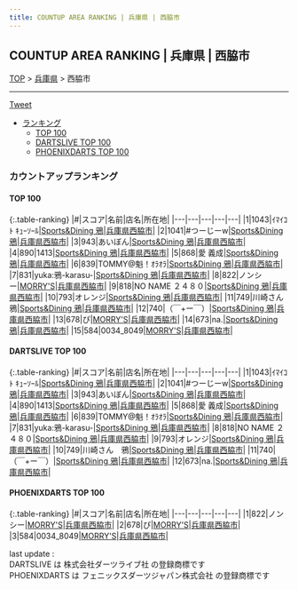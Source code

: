 ```yaml
---
title: COUNTUP AREA RANKING | 兵庫県 | 西脇市
---
```

## COUNTUP AREA RANKING | 兵庫県 | 西脇市

[TOP](/darts/rank/) > [兵庫県](/darts/rank/兵庫県/) > 西脇市

___

<a href="https://twitter.com/share?ref_src=twsrc%5Etfw" data-text="COUNTUP AREA RANKING | 兵庫県西脇市" class="twitter-share-button" data-hashtags="DARTSLIVE,PHOENIXDARTS,darts,ダーツ" data-show-count="false">Tweet</a>

* [ランキング](#カウントアップランキング)
    * [TOP 100](#top-100)
    * [DARTSLIVE TOP 100](#dartslive-top-100)
    * [PHOENIXDARTS TOP 100](#phoenixdarts-top-100)

### カウントアップランキング

#### TOP 100



{:.table-ranking}
|#|スコア|名前|店名|所在地|
|---|---|---|---|---|
|1|1043|<span class="rank-name-dl">ｲﾏｲｺﾄ ｷｭｰｿｰﾙ</span>|<a href="https://search.dartslive.com/jp/shop/179355d68bf3e2df58d385ea46352d8f">Sports&Dining 鴉</a>|<a href="/darts/rank/兵庫県/西脇市">兵庫県西脇市</a>|
|2|1041|<span class="rank-name-dl">#つーじーw</span>|<a href="https://search.dartslive.com/jp/shop/179355d68bf3e2df58d385ea46352d8f">Sports&Dining 鴉</a>|<a href="/darts/rank/兵庫県/西脇市">兵庫県西脇市</a>|
|3|943|<span class="rank-name-dl">あいぼん</span>|<a href="https://search.dartslive.com/jp/shop/179355d68bf3e2df58d385ea46352d8f">Sports&Dining 鴉</a>|<a href="/darts/rank/兵庫県/西脇市">兵庫県西脇市</a>|
|4|890|<span class="rank-name-dl">1413</span>|<a href="https://search.dartslive.com/jp/shop/179355d68bf3e2df58d385ea46352d8f">Sports&Dining 鴉</a>|<a href="/darts/rank/兵庫県/西脇市">兵庫県西脇市</a>|
|5|868|<span class="rank-name-dl">愛 義成</span>|<a href="https://search.dartslive.com/jp/shop/179355d68bf3e2df58d385ea46352d8f">Sports&Dining 鴉</a>|<a href="/darts/rank/兵庫県/西脇市">兵庫県西脇市</a>|
|6|839|<span class="rank-name-dl">TOMMY@魁！ｵﾗｵﾗ</span>|<a href="https://search.dartslive.com/jp/shop/179355d68bf3e2df58d385ea46352d8f">Sports&Dining 鴉</a>|<a href="/darts/rank/兵庫県/西脇市">兵庫県西脇市</a>|
|7|831|<span class="rank-name-dl">yuka:鴉-karasu-</span>|<a href="https://search.dartslive.com/jp/shop/179355d68bf3e2df58d385ea46352d8f">Sports&Dining 鴉</a>|<a href="/darts/rank/兵庫県/西脇市">兵庫県西脇市</a>|
|8|822|<span class="rank-name-pd">ノンシー</span>|<a href="https://vs.phoenixdarts.com/jp/shop/shopDetailInfo/s_88927?s_seq=88927">MORRY'S</a>|<a href="/darts/rank/兵庫県/西脇市">兵庫県西脇市</a>|
|9|818|<span class="rank-name-dl">NO NAME ２４８０</span>|<a href="https://search.dartslive.com/jp/shop/179355d68bf3e2df58d385ea46352d8f">Sports&Dining 鴉</a>|<a href="/darts/rank/兵庫県/西脇市">兵庫県西脇市</a>|
|10|793|<span class="rank-name-dl">オレンジ</span>|<a href="https://search.dartslive.com/jp/shop/179355d68bf3e2df58d385ea46352d8f">Sports&Dining 鴉</a>|<a href="/darts/rank/兵庫県/西脇市">兵庫県西脇市</a>|
|11|749|<span class="rank-name-dl">川崎さん　鴉</span>|<a href="https://search.dartslive.com/jp/shop/179355d68bf3e2df58d385ea46352d8f">Sports&Dining 鴉</a>|<a href="/darts/rank/兵庫県/西脇市">兵庫県西脇市</a>|
|12|740|<span class="rank-name-dl">（￣+ー￣）</span>|<a href="https://search.dartslive.com/jp/shop/179355d68bf3e2df58d385ea46352d8f">Sports&Dining 鴉</a>|<a href="/darts/rank/兵庫県/西脇市">兵庫県西脇市</a>|
|13|678|<span class="rank-name-pd">ぴ</span>|<a href="https://vs.phoenixdarts.com/jp/shop/shopDetailInfo/s_88927?s_seq=88927">MORRY'S</a>|<a href="/darts/rank/兵庫県/西脇市">兵庫県西脇市</a>|
|14|673|<span class="rank-name-dl">na.</span>|<a href="https://search.dartslive.com/jp/shop/179355d68bf3e2df58d385ea46352d8f">Sports&Dining 鴉</a>|<a href="/darts/rank/兵庫県/西脇市">兵庫県西脇市</a>|
|15|584|<span class="rank-name-pd">0034_8049</span>|<a href="https://vs.phoenixdarts.com/jp/shop/shopDetailInfo/s_88927?s_seq=88927">MORRY'S</a>|<a href="/darts/rank/兵庫県/西脇市">兵庫県西脇市</a>|


#### DARTSLIVE TOP 100



{:.table-ranking}
|#|スコア|名前|店名|所在地|
|---|---|---|---|---|
|1|1043|<span class="rank-name-dl">ｲﾏｲｺﾄ ｷｭｰｿｰﾙ</span>|<a href="https://search.dartslive.com/jp/shop/179355d68bf3e2df58d385ea46352d8f">Sports&Dining 鴉</a>|<a href="/darts/rank/兵庫県/西脇市">兵庫県西脇市</a>|
|2|1041|<span class="rank-name-dl">#つーじーw</span>|<a href="https://search.dartslive.com/jp/shop/179355d68bf3e2df58d385ea46352d8f">Sports&Dining 鴉</a>|<a href="/darts/rank/兵庫県/西脇市">兵庫県西脇市</a>|
|3|943|<span class="rank-name-dl">あいぼん</span>|<a href="https://search.dartslive.com/jp/shop/179355d68bf3e2df58d385ea46352d8f">Sports&Dining 鴉</a>|<a href="/darts/rank/兵庫県/西脇市">兵庫県西脇市</a>|
|4|890|<span class="rank-name-dl">1413</span>|<a href="https://search.dartslive.com/jp/shop/179355d68bf3e2df58d385ea46352d8f">Sports&Dining 鴉</a>|<a href="/darts/rank/兵庫県/西脇市">兵庫県西脇市</a>|
|5|868|<span class="rank-name-dl">愛 義成</span>|<a href="https://search.dartslive.com/jp/shop/179355d68bf3e2df58d385ea46352d8f">Sports&Dining 鴉</a>|<a href="/darts/rank/兵庫県/西脇市">兵庫県西脇市</a>|
|6|839|<span class="rank-name-dl">TOMMY@魁！ｵﾗｵﾗ</span>|<a href="https://search.dartslive.com/jp/shop/179355d68bf3e2df58d385ea46352d8f">Sports&Dining 鴉</a>|<a href="/darts/rank/兵庫県/西脇市">兵庫県西脇市</a>|
|7|831|<span class="rank-name-dl">yuka:鴉-karasu-</span>|<a href="https://search.dartslive.com/jp/shop/179355d68bf3e2df58d385ea46352d8f">Sports&Dining 鴉</a>|<a href="/darts/rank/兵庫県/西脇市">兵庫県西脇市</a>|
|8|818|<span class="rank-name-dl">NO NAME ２４８０</span>|<a href="https://search.dartslive.com/jp/shop/179355d68bf3e2df58d385ea46352d8f">Sports&Dining 鴉</a>|<a href="/darts/rank/兵庫県/西脇市">兵庫県西脇市</a>|
|9|793|<span class="rank-name-dl">オレンジ</span>|<a href="https://search.dartslive.com/jp/shop/179355d68bf3e2df58d385ea46352d8f">Sports&Dining 鴉</a>|<a href="/darts/rank/兵庫県/西脇市">兵庫県西脇市</a>|
|10|749|<span class="rank-name-dl">川崎さん　鴉</span>|<a href="https://search.dartslive.com/jp/shop/179355d68bf3e2df58d385ea46352d8f">Sports&Dining 鴉</a>|<a href="/darts/rank/兵庫県/西脇市">兵庫県西脇市</a>|
|11|740|<span class="rank-name-dl">（￣+ー￣）</span>|<a href="https://search.dartslive.com/jp/shop/179355d68bf3e2df58d385ea46352d8f">Sports&Dining 鴉</a>|<a href="/darts/rank/兵庫県/西脇市">兵庫県西脇市</a>|
|12|673|<span class="rank-name-dl">na.</span>|<a href="https://search.dartslive.com/jp/shop/179355d68bf3e2df58d385ea46352d8f">Sports&Dining 鴉</a>|<a href="/darts/rank/兵庫県/西脇市">兵庫県西脇市</a>|


#### PHOENIXDARTS TOP 100



{:.table-ranking}
|#|スコア|名前|店名|所在地|
|---|---|---|---|---|
|1|822|<span class="rank-name-pd">ノンシー</span>|<a href="https://vs.phoenixdarts.com/jp/shop/shopDetailInfo/s_88927?s_seq=88927">MORRY'S</a>|<a href="/darts/rank/兵庫県/西脇市">兵庫県西脇市</a>|
|2|678|<span class="rank-name-pd">ぴ</span>|<a href="https://vs.phoenixdarts.com/jp/shop/shopDetailInfo/s_88927?s_seq=88927">MORRY'S</a>|<a href="/darts/rank/兵庫県/西脇市">兵庫県西脇市</a>|
|3|584|<span class="rank-name-pd">0034_8049</span>|<a href="https://vs.phoenixdarts.com/jp/shop/shopDetailInfo/s_88927?s_seq=88927">MORRY'S</a>|<a href="/darts/rank/兵庫県/西脇市">兵庫県西脇市</a>|


<div class="footer border-top border-gray-light mt-5 pt-3 text-right text-gray">
    last update : <span style="font-weight: italic" id="foot_last_modified"></span><br />
    DARTSLIVE は 株式会社ダーツライブ社 の登録商標です<br />
    PHOENIXDARTS は フェニックスダーツジャパン株式会社 の登録商標です<br />
</div>

<script src="https://cdnjs.cloudflare.com/ajax/libs/jquery.tablesorter/2.31.3/js/jquery.tablesorter.min.js" integrity="sha512-qzgd5cYSZcosqpzpn7zF2ZId8f/8CHmFKZ8j7mU4OUXTNRd5g+ZHBPsgKEwoqxCtdQvExE5LprwwPAgoicguNg==" crossorigin="anonymous" referrerpolicy="no-referrer"></script>
<link rel="stylesheet" href="https://cdnjs.cloudflare.com/ajax/libs/jquery.tablesorter/2.31.3/css/theme.default.min.css" integrity="sha512-wghhOJkjQX0Lh3NSWvNKeZ0ZpNn+SPVXX1Qyc9OCaogADktxrBiBdKGDoqVUOyhStvMBmJQ8ZdMHiR3wuEq8+w==" crossorigin="anonymous" referrerpolicy="no-referrer" />
<script>
$(function() {
    $(".table-ranking").tablesorter({sortList:[[0, 0]]});
    $("#foot_last_modified").text(formatDate(new Date(document.lastModified), 'yyyy-MM-dd HH:mm:ss'));
});
</script>

<script async src="https://platform.twitter.com/widgets.js" charset="utf-8"></script>